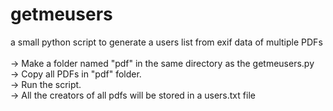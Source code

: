# getmeusers
a small python script to generate a users list from exif data of multiple PDFs\
\
-> Make a folder named "pdf" in the same directory as the getmeusers.py\
-> Copy all PDFs in "pdf" folder.\
-> Run the script.\
-> All the creators of all pdfs will be stored in a users.txt file


